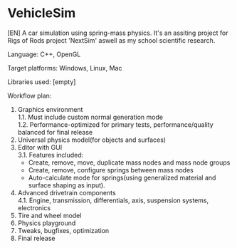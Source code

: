 # VehicleSim
[EN] A car simulation using spring-mass physics. It's an assiting project for Rigs of Rods project 'NextSim' aswell as my school scientific research.

Language:
C++, OpenGL

Target platforms:
Windows, Linux, Mac

Libraries used:
[empty]

Workflow plan:
 1. Graphics environment    
  1.1. Must include custom normal generation mode    
  1.2. Performance-optimized for primary tests, performance/quality balanced for final release    
 2. Universal physics model(for objects and surfaces)    
 3. Editor with GUI    
  3.1. Features included:    
    * Create, remove, move, duplicate mass nodes and mass node groups    
    * Create, remove, configure springs between mass nodes    
    * Auto-calculate mode for springs(using generalized material and surface shaping as input).    
 4. Advanced drivetrain components    
  4.1. Engine, transmission, differentials, axis, suspension systems, electronics    
 5. Tire and wheel model    
 6. Physics playground    
 7. Tweaks, bugfixes, optimization    
 8. Final release

